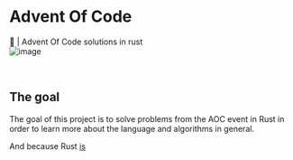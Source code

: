 # Advent Of Code

🎄 | Advent Of Code solutions in rust 
<br>
![image](https://user-images.githubusercontent.com/72028266/206735649-6bcd71be-fafd-46d9-9829-c5884848f24c.png)

<br>

## The goal

The goal of this project is to solve problems from the AOC event in Rust in order to learn more about the language and algorithms in general.

And because Rust [is](https://youtu.be/Z0GX2mTUtfo?t=2)
